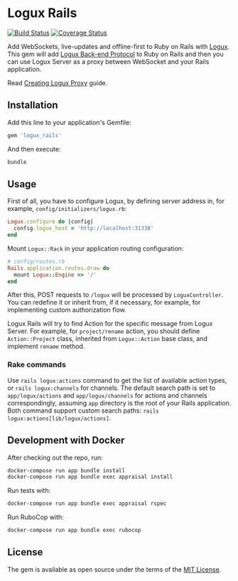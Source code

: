 # Logux Rails

[![Build Status](https://travis-ci.org/logux/logux_rails.svg?branch=master)](https://travis-ci.org/logux/logux_rails) [![Coverage Status](https://coveralls.io/repos/github/logux/logux_rails/badge.svg?branch=master)](https://coveralls.io/github/logux/logux_rails?branch=master)

Add WebSockets, live-updates and offline-first to Ruby on Rails with [Logux](https://logux.io/). This gem will add [Logux Back-end Protocol](https://logux.io/protocols/backend/spec/) to Ruby on Rails and then you can use Logux Server as a proxy between WebSocket and your Rails application.

Read [Creating Logux Proxy](https://logux.io/guide/starting/proxy-server/) guide.

## Installation

Add this line to your application's Gemfile:

```ruby
gem 'logux_rails'
```

And then execute:

```bash
bundle
```

## Usage

First of all, you have to configure Logux, by defining server address in, for example, `config/initializers/logux.rb`:

```ruby
Logux.configure do |config|
  config.logux_host = 'http://localhost:31338'
end
```

Mount `Logux::Rack` in your application routing configuration:

```ruby
# config/routes.rb
Rails.application.routes.draw do
  mount Logux::Engine => '/'
end
```

After this, POST requests to `/logux` will be processed by `LoguxController`. You can redefine it or inherit from, if it necessary, for example, for implementing custom authorization flow.

Logux Rails will try to find Action for the specific message from Logux Server. For example, for `project/rename` action, you should define `Action::Project` class, inherited from `Logux::Action` base class, and implement `rename` method.

### Rake commands

Use `rails logux:actions` command to get the list of available action types, or `rails logux:channels` for channels. The default search path is set to `app/logux/actions` and `app/logux/channels` for actions and channels correspondingly, assuming `app` directory is the root of your Rails application. Both command support custom search paths: `rails logux:actions[lib/logux/actions]`.

## Development with Docker

After checking out the repo, run:

```bash
docker-compose run app bundle install
docker-compose run app bundle exec appraisal install
```

Run tests with:

```bash
docker-compose run app bundle exec appraisal rspec
```

Run RuboCop with:

```bash
docker-compose run app bundle exec rubocop
```

## License

The gem is available as open source under the terms of the [MIT License](https://opensource.org/licenses/MIT).
